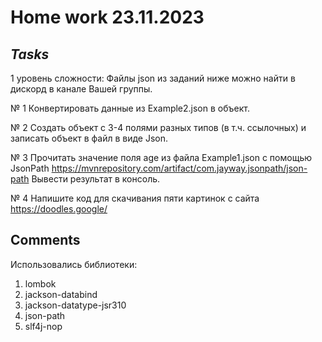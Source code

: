 # Home work 23.11.2023

##  ***Tasks***

1 уровень сложности: Файлы json из заданий ниже можно найти в дискорд в канале Вашей группы.

№ 1 Конвертировать данные из Example2.json в объект.

№ 2 Создать объект с 3-4 полями разных типов (в т.ч. ссылочных) и записать объект в файл в виде Json.

№ 3 Прочитать значение поля age из файла Example1.json с помощью JsonPath https://mvnrepository.com/artifact/com.jayway.jsonpath/json-path
Вывести результат в консоль.

№ 4 Напишите код для скачивания пяти картинок c сайта https://doodles.google/

## Comments

Использовались библиотеки: 
1) lombok 
2) jackson-databind
3) jackson-datatype-jsr310
4) json-path
5) slf4j-nop


